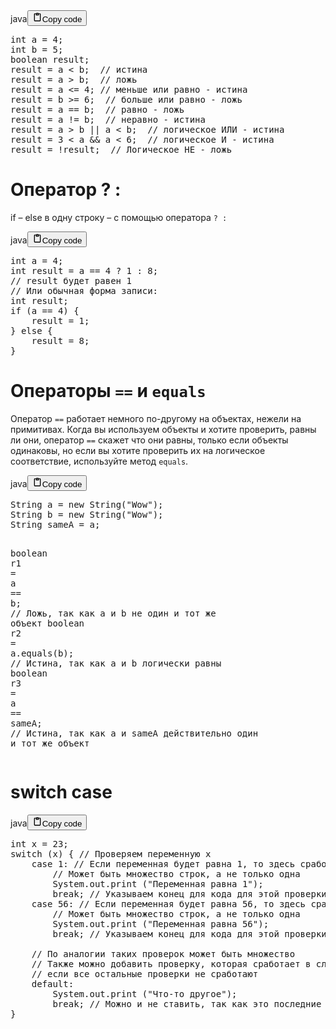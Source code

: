 <div class="code_element"><div class="lang_line"><text>java</text><button class="copy_code_button" onclick="CopyCode(this)"><svg style="width: 1.2em;height: 1.2em;" aria-hidden="true" xmlns="http://www.w3.org/2000/svg" fill="none" viewBox="0 0 24 24"><path stroke="currentColor" stroke-linecap="round" stroke-linejoin="round" stroke-width="2" d="M15 4h3a1 1 0 0 1 1 1v15a1 1 0 0 1-1 1H6a1 1 0 0 1-1-1V5a1 1 0 0 1 1-1h3m0 3h6m-5-4v4h4V3h-4Z"/></svg><text>Copy code</text></button></div><div class="code"><div class="highlight"><pre><span></span><span class="kt">int</span><span class="w"> </span><span class="n">a</span><span class="w"> </span><span class="o">=</span><span class="w"> </span><span class="mi">4</span><span class="p">;</span>
<span class="kt">int</span><span class="w"> </span><span class="n">b</span><span class="w"> </span><span class="o">=</span><span class="w"> </span><span class="mi">5</span><span class="p">;</span>
<span class="kt">boolean</span><span class="w"> </span><span class="n">result</span><span class="p">;</span>
<span class="n">result</span><span class="w"> </span><span class="o">=</span><span class="w"> </span><span class="n">a</span><span class="w"> </span><span class="o">&lt;</span><span class="w"> </span><span class="n">b</span><span class="p">;</span><span class="w">  </span><span class="c1">// истина</span>
<span class="n">result</span><span class="w"> </span><span class="o">=</span><span class="w"> </span><span class="n">a</span><span class="w"> </span><span class="o">&gt;</span><span class="w"> </span><span class="n">b</span><span class="p">;</span><span class="w">  </span><span class="c1">// ложь</span>
<span class="n">result</span><span class="w"> </span><span class="o">=</span><span class="w"> </span><span class="n">a</span><span class="w"> </span><span class="o">&lt;=</span><span class="w"> </span><span class="mi">4</span><span class="p">;</span><span class="w"> </span><span class="c1">// меньше или равно - истина</span>
<span class="n">result</span><span class="w"> </span><span class="o">=</span><span class="w"> </span><span class="n">b</span><span class="w"> </span><span class="o">&gt;=</span><span class="w"> </span><span class="mi">6</span><span class="p">;</span><span class="w">  </span><span class="c1">// больше или равно - ложь</span>
<span class="n">result</span><span class="w"> </span><span class="o">=</span><span class="w"> </span><span class="n">a</span><span class="w"> </span><span class="o">==</span><span class="w"> </span><span class="n">b</span><span class="p">;</span><span class="w">  </span><span class="c1">// равно - ложь</span>
<span class="n">result</span><span class="w"> </span><span class="o">=</span><span class="w"> </span><span class="n">a</span><span class="w"> </span><span class="o">!=</span><span class="w"> </span><span class="n">b</span><span class="p">;</span><span class="w">  </span><span class="c1">// неравно - истина</span>
<span class="n">result</span><span class="w"> </span><span class="o">=</span><span class="w"> </span><span class="n">a</span><span class="w"> </span><span class="o">&gt;</span><span class="w"> </span><span class="n">b</span><span class="w"> </span><span class="o">||</span><span class="w"> </span><span class="n">a</span><span class="w"> </span><span class="o">&lt;</span><span class="w"> </span><span class="n">b</span><span class="p">;</span><span class="w">  </span><span class="c1">// логическое ИЛИ - истина</span>
<span class="n">result</span><span class="w"> </span><span class="o">=</span><span class="w"> </span><span class="mi">3</span><span class="w"> </span><span class="o">&lt;</span><span class="w"> </span><span class="n">a</span><span class="w"> </span><span class="o">&amp;&amp;</span><span class="w"> </span><span class="n">a</span><span class="w"> </span><span class="o">&lt;</span><span class="w"> </span><span class="mi">6</span><span class="p">;</span><span class="w">  </span><span class="c1">// логическое И - истина</span>
<span class="n">result</span><span class="w"> </span><span class="o">=</span><span class="w"> </span><span class="o">!</span><span class="n">result</span><span class="p">;</span><span class="w">  </span><span class="c1">// Логическое НЕ - ложь</span>
</pre></div></div></div>

<h1>Оператор ? :</h1>
<p>if – else в одну строку – с помощью оператора <code>? :</code></p>
<div class="code_element"><div class="lang_line"><text>java</text><button class="copy_code_button" onclick="CopyCode(this)"><svg style="width: 1.2em;height: 1.2em;" aria-hidden="true" xmlns="http://www.w3.org/2000/svg" fill="none" viewBox="0 0 24 24"><path stroke="currentColor" stroke-linecap="round" stroke-linejoin="round" stroke-width="2" d="M15 4h3a1 1 0 0 1 1 1v15a1 1 0 0 1-1 1H6a1 1 0 0 1-1-1V5a1 1 0 0 1 1-1h3m0 3h6m-5-4v4h4V3h-4Z"/></svg><text>Copy code</text></button></div><div class="code"><div class="highlight"><pre><span></span><span class="kt">int</span><span class="w"> </span><span class="n">a</span><span class="w"> </span><span class="o">=</span><span class="w"> </span><span class="mi">4</span><span class="p">;</span>
<span class="kt">int</span><span class="w"> </span><span class="n">result</span><span class="w"> </span><span class="o">=</span><span class="w"> </span><span class="n">a</span><span class="w"> </span><span class="o">==</span><span class="w"> </span><span class="mi">4</span><span class="w"> </span><span class="o">?</span><span class="w"> </span><span class="mi">1</span><span class="w"> </span><span class="p">:</span><span class="w"> </span><span class="mi">8</span><span class="p">;</span>
<span class="c1">// result будет равен 1</span>
<span class="c1">// Или обычная форма записи:</span>
<span class="kt">int</span><span class="w"> </span><span class="n">result</span><span class="p">;</span>
<span class="k">if</span><span class="w"> </span><span class="p">(</span><span class="n">a</span><span class="w"> </span><span class="o">==</span><span class="w"> </span><span class="mi">4</span><span class="p">)</span><span class="w"> </span><span class="p">{</span>
<span class="w">    </span><span class="n">result</span><span class="w"> </span><span class="o">=</span><span class="w"> </span><span class="mi">1</span><span class="p">;</span>
<span class="p">}</span><span class="w"> </span><span class="k">else</span><span class="w"> </span><span class="p">{</span>
<span class="w">    </span><span class="n">result</span><span class="w"> </span><span class="o">=</span><span class="w"> </span><span class="mi">8</span><span class="p">;</span>
<span class="p">}</span>
</pre></div></div></div>

<h1>Операторы <code>==</code> и <code>equals</code></h1>
<p>Оператор <code>==</code> работает немного по-другому на объектах, нежели на примитивах.
Когда вы используем объекты и хотите проверить, равны ли они,
оператор <code>==</code> скажет что они равны, только если объекты одинаковы,
но если вы хотите проверить их на логическое соответствие, используйте метод <code>equals</code>.</p>
<div class="code_element"><div class="lang_line"><text>java</text><button class="copy_code_button" onclick="CopyCode(this)"><svg style="width: 1.2em;height: 1.2em;" aria-hidden="true" xmlns="http://www.w3.org/2000/svg" fill="none" viewBox="0 0 24 24"><path stroke="currentColor" stroke-linecap="round" stroke-linejoin="round" stroke-width="2" d="M15 4h3a1 1 0 0 1 1 1v15a1 1 0 0 1-1 1H6a1 1 0 0 1-1-1V5a1 1 0 0 1 1-1h3m0 3h6m-5-4v4h4V3h-4Z"/></svg><text>Copy code</text></button></div><div class="code"><div class="highlight"><pre><span></span><span class="n">String</span><span class="w"> </span><span class="n">a</span><span class="w"> </span><span class="o">=</span><span class="w"> </span><span class="k">new</span><span class="w"> </span><span class="n">String</span><span class="p">(</span><span class="s">&quot;Wow&quot;</span><span class="p">);</span>
<span class="n">String</span><span class="w"> </span><span class="n">b</span><span class="w"> </span><span class="o">=</span><span class="w"> </span><span class="k">new</span><span class="w"> </span><span class="n">String</span><span class="p">(</span><span class="s">&quot;Wow&quot;</span><span class="p">);</span>
<span class="n">String</span><span class="w"> </span><span class="n">sameA</span><span class="w"> </span><span class="o">=</span><span class="w"> </span><span class="n">a</span><span class="p">;</span>

<span class="kt">boolean</span><span class="w"> </span><span class="n">r1</span><span class="w"> </span><span class="o">=</span><span class="w"> </span><span class="n">a</span><span class="w"> </span><span class="o">==</span><span class="w"> </span><span class="n">b</span><span class="p">;</span><span class="w">      </span><span class="c1">// Ложь, так как a и b не один и тот же объект</span>
<span class="kt">boolean</span><span class="w"> </span><span class="n">r2</span><span class="w"> </span><span class="o">=</span><span class="w"> </span><span class="n">a</span><span class="p">.</span><span class="na">equals</span><span class="p">(</span><span class="n">b</span><span class="p">);</span><span class="w"> </span><span class="c1">// Истина, так как a и b логически равны</span>
<span class="kt">boolean</span><span class="w"> </span><span class="n">r3</span><span class="w"> </span><span class="o">=</span><span class="w"> </span><span class="n">a</span><span class="w"> </span><span class="o">==</span><span class="w"> </span><span class="n">sameA</span><span class="p">;</span><span class="w">  </span><span class="c1">// Истина, так как a и sameA действительно один и тот же объект</span>
</pre></div></div></div>

<h1>switch case</h1>
<div class="code_element"><div class="lang_line"><text>java</text><button class="copy_code_button" onclick="CopyCode(this)"><svg style="width: 1.2em;height: 1.2em;" aria-hidden="true" xmlns="http://www.w3.org/2000/svg" fill="none" viewBox="0 0 24 24"><path stroke="currentColor" stroke-linecap="round" stroke-linejoin="round" stroke-width="2" d="M15 4h3a1 1 0 0 1 1 1v15a1 1 0 0 1-1 1H6a1 1 0 0 1-1-1V5a1 1 0 0 1 1-1h3m0 3h6m-5-4v4h4V3h-4Z"/></svg><text>Copy code</text></button></div><div class="code"><div class="highlight"><pre><span></span><span class="kt">int</span><span class="w"> </span><span class="n">x</span><span class="w"> </span><span class="o">=</span><span class="w"> </span><span class="mi">23</span><span class="p">;</span>
<span class="k">switch</span><span class="w"> </span><span class="p">(</span><span class="n">x</span><span class="p">)</span><span class="w"> </span><span class="p">{</span><span class="w"> </span><span class="c1">// Проверяем переменную x</span>
<span class="w">    </span><span class="k">case</span><span class="w"> </span><span class="mi">1</span><span class="p">:</span><span class="w"> </span><span class="c1">// Если переменная будет равна 1, то здесь сработает код</span>
<span class="w">        </span><span class="c1">// Может быть множество строк, а не только одна</span>
<span class="w">        </span><span class="n">System</span><span class="p">.</span><span class="na">out</span><span class="p">.</span><span class="na">print</span><span class="w"> </span><span class="p">(</span><span class="s">&quot;Переменная равна 1&quot;</span><span class="p">);</span>
<span class="w">        </span><span class="k">break</span><span class="p">;</span><span class="w"> </span><span class="c1">// Указываем конец для кода для этой проверки</span>
<span class="w">    </span><span class="k">case</span><span class="w"> </span><span class="mi">56</span><span class="p">:</span><span class="w"> </span><span class="c1">// Если переменная будет равна 56, то здесь сработает код</span>
<span class="w">        </span><span class="c1">// Может быть множество строк, а не только одна</span>
<span class="w">        </span><span class="n">System</span><span class="p">.</span><span class="na">out</span><span class="p">.</span><span class="na">print</span><span class="w"> </span><span class="p">(</span><span class="s">&quot;Переменная равна 56&quot;</span><span class="p">);</span>
<span class="w">        </span><span class="k">break</span><span class="p">;</span><span class="w"> </span><span class="c1">// Указываем конец для кода для этой проверки</span>
<span class="w">    </span>
<span class="w">    </span><span class="c1">// По аналогии таких проверок может быть множество</span>
<span class="w">    </span><span class="c1">// Также можно добавить проверку, которая сработает в случае</span>
<span class="w">    </span><span class="c1">// если все остальные проверки не сработают</span>
<span class="w">    </span><span class="k">default</span><span class="p">:</span>
<span class="w">        </span><span class="n">System</span><span class="p">.</span><span class="na">out</span><span class="p">.</span><span class="na">print</span><span class="w"> </span><span class="p">(</span><span class="s">&quot;Что-то другое&quot;</span><span class="p">);</span>
<span class="w">        </span><span class="k">break</span><span class="p">;</span><span class="w"> </span><span class="c1">// Можно и не ставить, так как это последние условие</span>
<span class="p">}</span>
</pre></div></div></div>